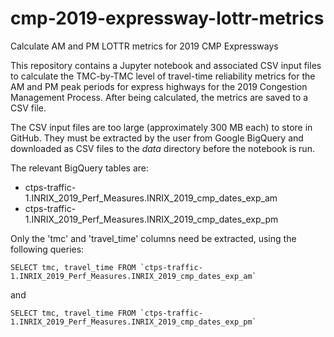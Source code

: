 # cmp-2019-expressway-lottr-metrics
Calculate AM and PM LOTTR metrics for 2019 CMP Expressways

This repository contains a Jupyter notebook and associated CSV input files to calculate the TMC-by-TMC level of travel-time reliability metrics for
the AM and PM peak periods for express highways for the 2019 Congestion Management Process. After being calculated, the metrics are saved to a CSV file.

The CSV input files are too large (approximately 300 MB each) to store in GitHub. They must be extracted by the user from Google BigQuery and downloaded as CSV files to the _data_ directory before the notebook is run.  

The relevant BigQuery tables are:
* ctps-traffic-1.INRIX_2019_Perf_Measures.INRIX_2019_cmp_dates_exp_am
* ctps-traffic-1.INRIX_2019_Perf_Measures.INRIX_2019_cmp_dates_exp_pm

Only the 'tmc' and 'travel_time' columns need be extracted, using the following queries:
```
SELECT tmc, travel_time FROM `ctps-traffic-1.INRIX_2019_Perf_Measures.INRIX_2019_cmp_dates_exp_am`
```
and
```
SELECT tmc, travel_time FROM `ctps-traffic-1.INRIX_2019_Perf_Measures.INRIX_2019_cmp_dates_exp_pm`
```
